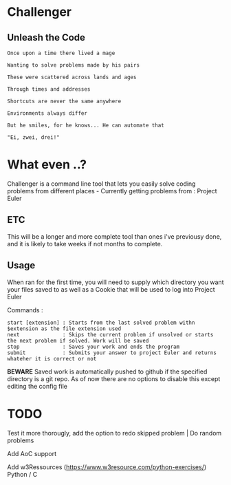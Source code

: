 # Challenger
Unleash the Code
-----
````
Once upon a time there lived a mage

Wanting to solve problems made by his pairs

These were scattered across lands and ages

Through times and addresses

Shortcuts are never the same anywhere

Environments always differ

But he smiles, for he knows... He can automate that

"Ei, zwei, drei!"
````

# What even ..?

Challenger is a command line tool that lets you easily solve coding problems from different places - Currently getting problems from : Project Euler

## ETC

This will be a longer and more complete tool than ones i've previousy done, and it is likely to take weeks if not months to complete.

## Usage

When ran for the first time, you will need to supply which directory you want your files saved to as well as a Cookie that will be used to log into Project Euler

Commands :


```
start [extension] : Starts from the last solved problem withn $extension as the file extension used
next			  : Skips the current problem if unsolved or starts the next problem if solved. Work will be saved
stop			  : Saves your work and ends the program
submit			  : Submits your answer to project Euler and returns whateher it is correct or not

```
**BEWARE** Saved work is automatically pushed to github if the specified directory is a git repo. As of now there are no options to disable this except editing the config file


# TODO

Test it more thorougly, add the option to redo skipped problem | Do random problems

Add AoC support

Add w3Ressources (https://www.w3resource.com/python-exercises/) Python / C

